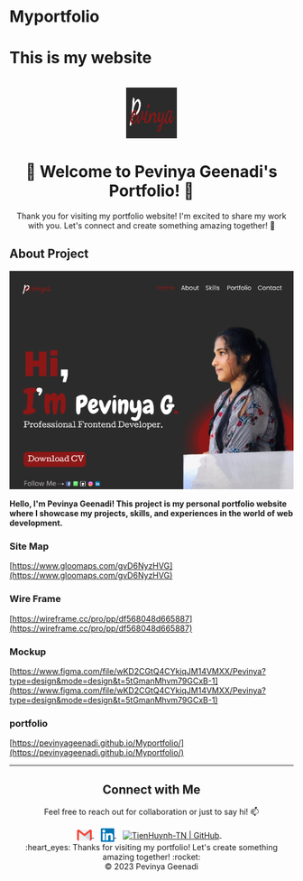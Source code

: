 
# Myportfolio
This is my website 
=======

<div id="top"></div>

<!--
*** Hey there! Thanks for stopping by my Portfolio project. If you have any suggestions
*** or feedback, feel free to reach out. I'm open to learning and improving! 🚀
*** Don't forget to give this project a star if you find it helpful! 🌟
*** Now let's embark on a journey of creativity and exploration! 🎉
-->

<!-- PROJECT LOGO -->
<br />
<div align="center">
  <a href="https://github.com/othneildrew/Best-README-Template">
    <img src="assets/mlogo.png" alt="Logo" width="90" height="90">
  </a>

  <h1 align="center">🌟 Welcome to Pevinya Geenadi's Portfolio! 🌟</h1>

  <p align="center">
    Thank you for visiting my portfolio website! I'm excited to share my work with you. Let's connect and create something amazing together! 🚀
    <br>
  </p>
</div>

## About Project

<img src="assets/home.png" alt="Logo" >

<b>Hello, I'm Pevinya Geenadi! This project is my personal portfolio website where I showcase my projects, skills, and experiences in the world of web development.</b>

### Site Map

[https://www.gloomaps.com/gvD6NyzHVG](https://www.gloomaps.com/gvD6NyzHVG)

### Wire Frame

[https://wireframe.cc/pro/pp/df568048d665887](https://wireframe.cc/pro/pp/df568048d665887)

### Mockup

[https://www.figma.com/file/wKD2CGtQ4CYkiqJM14VMXX/Pevinya?type=design&mode=design&t=5tGmanMhvm79GCxB-1](https://www.figma.com/file/wKD2CGtQ4CYkiqJM14VMXX/Pevinya?type=design&mode=design&t=5tGmanMhvm79GCxB-1)

### portfolio
[https://pevinyageenadi.github.io/Myportfolio/](https://pevinyageenadi.github.io/Myportfolio/)

<hr>
<div align="center">

## Connect with Me

Feel free to reach out for collaboration or just to say hi! 📫

  <a href="mailto:haputhanthri200@gmail.com" >
    <img align="center" alt="TienHuynh-TN | Gmail" width="26px" src="https://github.com/SatYu26/SatYu26/blob/master/Assets/Gmail.svg" />
  </a> &nbsp;&nbsp;

  <a href="https://www.linkedin.com/in/pevinya-geenadi-26524627b/" target="_blank">
    <img align="center" alt="TienHuynh-TN | Linkedin" width="24px" src="https://github.com/SatYu26/SatYu26/blob/master/Assets/Linkedin.svg" />
  </a> &nbsp;&nbsp;

  <a href="https://github.com/pevinyageenadi" target="_blank">
    <img align="center" alt="TienHuynh-TN | GitHub" width="26px" src="https://upload.wikimedia.org/wikipedia/commons/thumb/a/ae/Github-desktop-logo-symbol.svg/1024px-Github-desktop-logo-symbol.svg.png" />
  </a> &nbsp;&nbsp;
</div>

<div align="center">
  :heart_eyes: Thanks for visiting my portfolio! Let's create something amazing together! :rocket: <br/>
  &copy; 2023 Pevinya Geenadi
</div>

